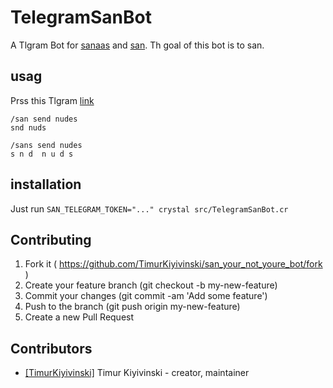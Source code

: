 # TelegramSanBot
A Tlgram Bot for [sanaas](https://github.com/TimurKiyivinski/sanaas) and [san](https://github.com/TimurKiyivinski/san).
Th goal of this bot is to san.

## usag
Prss this Tlgram [link](http://t.me/san_your_not_youre_bot)

```
/san send nudes
snd nuds

/sans send nudes
s n d  n u d s
```

## installation
Just run `SAN_TELEGRAM_TOKEN="..." crystal src/TelegramSanBot.cr`

## Contributing

1. Fork it ( https://github.com/TimurKiyivinski/san_your_not_youre_bot/fork )
2. Create your feature branch (git checkout -b my-new-feature)
3. Commit your changes (git commit -am 'Add some feature')
4. Push to the branch (git push origin my-new-feature)
5. Create a new Pull Request

## Contributors

- [[TimurKiyivinski]](https://github.com/TimurKiyivinski) Timur Kiyivinski - creator, maintainer
